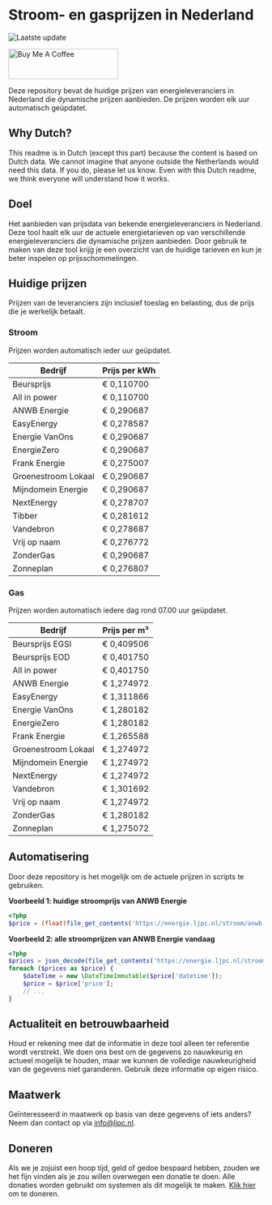 # Stroom- en gasprijzen in Nederland

![Laatste update](https://img.shields.io/badge/laatste%20update-2025--03--06%2020%3A00%20CET-brightgreen)

<a href="https://www.buymeacoffee.com/Lars-" target="_blank"><img src="https://cdn.buymeacoffee.com/buttons/v2/default-orange.png" alt="Buy Me A Coffee" height="60" style="height: 60px !important;width: 217px !important;" ></a>

Deze repository bevat de huidige prijzen van energieleveranciers in Nederland die dynamische prijzen aanbieden. De prijzen worden elk uur automatisch geüpdatet.

## Why Dutch?

This readme is in Dutch (except this part) because the content is based on Dutch data. We cannot imagine that anyone outside the Netherlands would need this data. If you do, please let us know. Even with this Dutch readme, we think
everyone will understand how it works.

## Doel

Het aanbieden van prijsdata van bekende energieleveranciers in Nederland. Deze tool haalt elk uur de actuele energietarieven op van verschillende energieleveranciers die dynamische prijzen aanbieden. Door gebruik te maken van deze tool
krijg je een overzicht van de huidige tarieven en kun je beter inspelen op prijsschommelingen.

## Huidige prijzen

Prijzen van de leveranciers zijn inclusief toeslag en belasting, dus de prijs die je werkelijk betaalt.

### Stroom

Prijzen worden automatisch ieder uur geüpdatet.

 Bedrijf | Prijs per kWh 
---------|---------------
Beursprijs | € 0,110700
All in power | € 0,110700
ANWB Energie | € 0,290687
EasyEnergy | € 0,278587
Energie VanOns | € 0,290687
EnergieZero | € 0,290687
Frank Energie | € 0,275007
Groenestroom Lokaal | € 0,290687
Mijndomein Energie | € 0,290687
NextEnergy | € 0,278707
Tibber | € 0,281612
Vandebron | € 0,278687
Vrij op naam | € 0,276772
ZonderGas | € 0,290687
Zonneplan | € 0,276807


### Gas

Prijzen worden automatisch iedere dag rond 07.00 uur geüpdatet.

 Bedrijf | Prijs per m³ 
---------|--------------
Beursprijs EGSI | € 0,409506
Beursprijs EOD | € 0,401750
All in power | € 0,401750
ANWB Energie | € 1,274972
EasyEnergy | € 1,311866
Energie VanOns | € 1,280182
EnergieZero | € 1,280182
Frank Energie | € 1,265588
Groenestroom Lokaal | € 1,274972
Mijndomein Energie | € 1,274972
NextEnergy | € 1,274972
Vandebron | € 1,301692
Vrij op naam | € 1,274972
ZonderGas | € 1,280182
Zonneplan | € 1,275072


## Automatisering

Door deze repository is het mogelijk om de actuele prijzen in scripts te gebruiken.

**Voorbeeld 1: huidige stroomprijs van ANWB Energie**

```php
<?php
$price = (float)file_get_contents('https://energie.ljpc.nl/stroom/anwb-energie-nu.txt');

```

**Voorbeeld 2: alle stroomprijzen van ANWB Energie vandaag**

```php
<?php
$prices = json_decode(file_get_contents('https://energie.ljpc.nl/stroom/all-in-power-vandaag.json'),true);
foreach ($prices as $price) {
    $dateTime = new \DateTimeImmutable($price['datetime']);
    $price = $price['price'];
    // ...
}
```

## Actualiteit en betrouwbaarheid

Houd er rekening mee dat de informatie in deze tool alleen ter referentie wordt verstrekt. We doen ons best om de gegevens zo nauwkeurig en actueel mogelijk te houden, maar we kunnen de volledige nauwkeurigheid van de gegevens niet
garanderen. Gebruik deze informatie op eigen risico.

## Maatwerk

Geïnteresseerd in maatwerk op basis van deze gegevens of iets anders? Neem dan contact op
via [info@ljpc.nl](mailto:info@ljpc.nl?subject=Energie%20prijzen).

## Doneren

Als we je zojuist een hoop tijd, geld of gedoe bespaard hebben, zouden we het fijn vinden als je zou willen overwegen een
donatie te doen. Alle donaties worden gebruikt om systemen als dit mogelijk te
maken. [Klik hier](https://www.buymeacoffee.com/Lars-) om te doneren.
